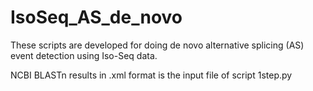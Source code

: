 # IsoSeq_AS_de_novo

These scripts are developed for doing de novo alternative splicing (AS) event detection using Iso-Seq data.

NCBI BLASTn results in .xml format is the input file of script 1step.py  
